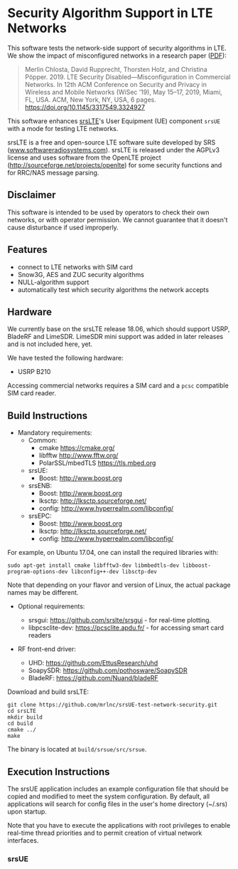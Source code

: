 Security Algorithm Support in LTE Networks
========

This software tests the network-side support of security algorithms in LTE. We show the impact of misconfigured networks in a research paper ([PDF](https://www.infsec.ruhr-uni-bochum.de/media/infsec/veroeffentlichungen/2019/04/23/wisec19-final123.pdf)):
> Merlin Chlosta, David Rupprecht, Thorsten Holz, and Christina Pöpper. 2019. LTE Security Disabled—Misconfiguration in Commercial Networks. In 12th ACM Conference on Security and Privacy in Wireless and Mobile Networks (WiSec ’19), May 15–17, 2019, Miami, FL, USA. ACM, New York, NY, USA, 6 pages. https://doi.org/10.1145/3317549.3324927

This software enhances [srsLTE](https://github.com/srslte/srsLTE)'s User Equipment (UE) component `srsUE` with a mode for testing LTE networks.

srsLTE is a free and open-source LTE software suite developed by SRS (www.softwareradiosystems.com). srsLTE is released under the AGPLv3 license and uses software from the OpenLTE project (http://sourceforge.net/projects/openlte) for some security functions and for RRC/NAS message parsing.

## Disclaimer

This software is intended to be used by operators to check their own networks, or with operator permission. We cannot guarantee that it doesn't cause disturbance if used improperly.

Features
--------------
* connect to LTE networks with SIM card
* Snow3G, AES and ZUC security algorithms
* NULL-algorithm support
* automatically test which security algorithms the network accepts


Hardware
--------

We currently base on the srsLTE release 18.06, which should support USRP, BladeRF and LimeSDR. LimeSDR mini support was added in later releases and is not included here, yet.

We have tested the following hardware: 
 * USRP B210

Accessing commercial networks requires a SIM card and a `pcsc` compatible SIM card reader.

Build Instructions
------------------

* Mandatory requirements: 
  * Common:
    * cmake              https://cmake.org/
    * libfftw            http://www.fftw.org/
    * PolarSSL/mbedTLS   https://tls.mbed.org
  * srsUE:
    * Boost:             http://www.boost.org
  * srsENB:
    * Boost:             http://www.boost.org
    * lksctp:            http://lksctp.sourceforge.net/
    * config:            http://www.hyperrealm.com/libconfig/
  * srsEPC:
    * Boost:             http://www.boost.org
    * lksctp:            http://lksctp.sourceforge.net/
    * config:            http://www.hyperrealm.com/libconfig/

For example, on Ubuntu 17.04, one can install the required libraries with:
```
sudo apt-get install cmake libfftw3-dev libmbedtls-dev libboost-program-options-dev libconfig++-dev libsctp-dev
```
Note that depending on your flavor and version of Linux, the actual package names may be different.

* Optional requirements: 
  * srsgui:              https://github.com/srslte/srsgui - for real-time plotting.
  * libpcsclite-dev:     https://pcsclite.apdu.fr/ - for accessing smart card readers

* RF front-end driver:
  * UHD:                 https://github.com/EttusResearch/uhd
  * SoapySDR:            https://github.com/pothosware/SoapySDR
  * BladeRF:             https://github.com/Nuand/bladeRF

Download and build srsLTE: 
```
git clone https://github.com/mrlnc/srsUE-test-network-security.git
cd srsLTE
mkdir build
cd build
cmake ../
make
```
The binary is located at `build/srsue/src/srsue`.

Execution Instructions
----------------------

The srsUE application includes an example configuration file
that should be copied and modified to meet the system configuration.
By default, all applications will search for config files in the user's home
directory (~/.srs) upon startup.

Note that you have to execute the applications with root privileges to enable
real-time thread priorities and to permit creation of virtual network interfaces.

### srsUE

